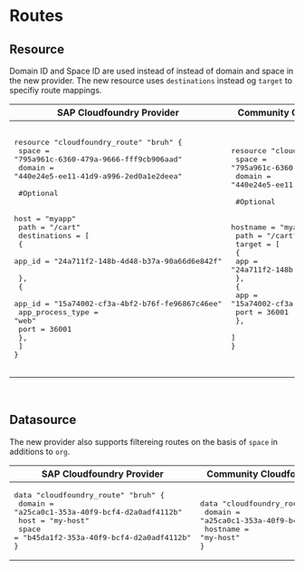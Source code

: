 # Routes


## Resource

Domain ID and Space ID are used instead of instead of domain and space in the new provider. The new resource uses `destinations` instead og `target` to specifiy route mappings.


|  SAP Cloudfoundry Provider |Community Cloudfoundry Provider |
| -- | -- |
|  <pre></br>resource "cloudfoundry_route" "bruh" {</br>  space  = "795a961c-6360-479a-9666-fff9cb906aad"</br>  domain = "440e24e5-ee11-41d9-a996-2ed0a1e2deea"</br></br>  #Optional </br></br>  host   = "myapp"</br>  path   = "/cart"</br>  destinations = [</br>    {</br>      app_id = "24a711f2-148b-4d48-b37a-90a66d6e842f"</br></br>    },</br>    {</br>      app_id           = "15a74002-cf3a-4bf2-b76f-fe96867c46ee"</br>      app_process_type = "web"</br>      port             = 36001</br>    },</br>  ]</br>}</br></br></pre> |<pre>resource "cloudfoundry_route" "bruh" {</br>    space = "795a961c-6360-479a-9666-fff9cb906aad"</br>    domain = "440e24e5-ee11-41d9-a996-2ed0a1e2deea"</br>    </br>    #Optional </br></br>    hostname = "myapp"</br>    path   = "/cart"</br>    target = [</br>    {</br>      app = "24a711f2-148b-4d48-b37a-90a66d6e842f"</br>    },</br>    {</br>      app  = "15a74002-cf3a-4bf2-b76f-fe96867c46ee"</br>      port = 36001</br>    },</br>  ]</br>}</br></pre> |

<br/>

## Datasource


The new provider also supports filtereing routes on the basis of `space` in additions to `org`.


|  SAP Cloudfoundry Provider | Community Cloudfoundry Provider  |
| -- | -- |
| <pre>data "cloudfoundry_route" "bruh" {</br>  domain = "a25ca0c1-353a-40f9-bcf4-d2a0adf4112b"</br>  host = "my-host"</br>  space  = "b45da1f2-353a-40f9-bcf4-d2a0adf4112b"</br>}</br></pre>|<pre></br>data "cloudfoundry_route" "my-route" {</br>    domain   = "a25ca0c1-353a-40f9-bcf4-d2a0adf4112b"</br>    hostname = "my-host"</br>}</br></pre> |  

